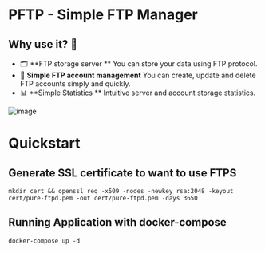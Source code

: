 # PFTP - Simple FTP Manager

## Why use it? 🤔
  * 🗂️  **FTP storage server ** You can store your data using FTP protocol.
  * 👥  **Simple FTP account management** You can create, update and delete FTP accounts simply and quickly.
  * 📊  **Simple Statistics ** Intuitive server and account storage statistics.
  
  ![image](https://user-images.githubusercontent.com/71342479/205938132-1bd3eca0-c1bd-48f7-84ed-ad48719d6c6c.png)

  
# Quickstart


## Generate SSL certificate to want to use FTPS

```console
mkdir cert && openssl req -x509 -nodes -newkey rsa:2048 -keyout cert/pure-ftpd.pem -out cert/pure-ftpd.pem -days 3650 
```

## Running Application with docker-compose

```console
docker-compose up -d
```

